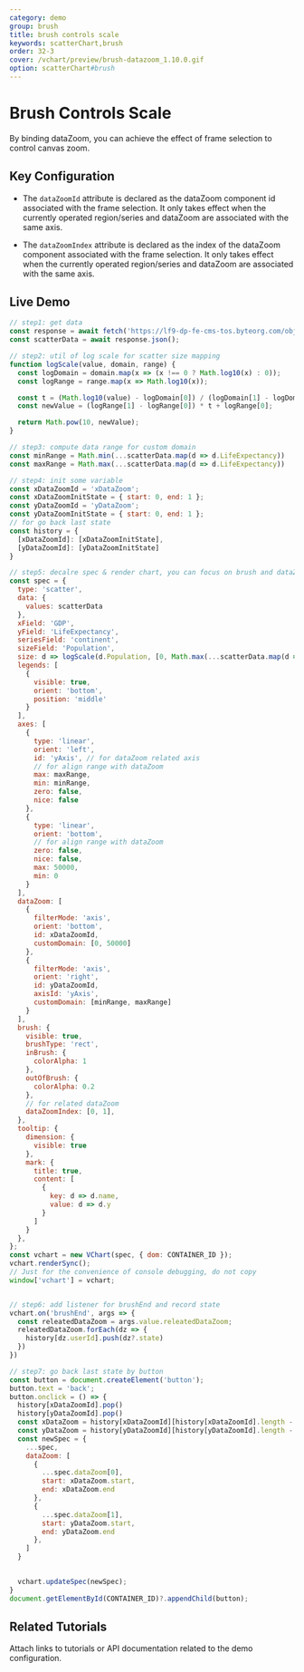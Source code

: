 ```yaml
---
category: demo
group: brush
title: brush controls scale
keywords: scatterChart,brush
order: 32-3
cover: /vchart/preview/brush-datazoom_1.10.0.gif
option: scatterChart#brush
---
```


# Brush Controls Scale

By binding dataZoom, you can achieve the effect of frame selection to control canvas zoom.

## Key Configuration

- The `dataZoomId` attribute is declared as the dataZoom component id associated with the frame selection. It only takes effect when the currently operated region/series and dataZoom are associated with the same axis.

- The `dataZoomIndex` attribute is declared as the index of the dataZoom component associated with the frame selection. It only takes effect when the currently operated region/series and dataZoom are associated with the same axis.


## Live Demo

```javascript livedemo
// step1: get data
const response = await fetch('https://lf9-dp-fe-cms-tos.byteorg.com/obj/bit-cloud/scatter-data-population.json');
const scatterData = await response.json();

// step2: util of log scale for scatter size mapping
function logScale(value, domain, range) {
  const logDomain = domain.map(x => (x !== 0 ? Math.log10(x) : 0));
  const logRange = range.map(x => Math.log10(x));

  const t = (Math.log10(value) - logDomain[0]) / (logDomain[1] - logDomain[0]);
  const newValue = (logRange[1] - logRange[0]) * t + logRange[0];

  return Math.pow(10, newValue);
}

// step3: compute data range for custom domain
const minRange = Math.min(...scatterData.map(d => d.LifeExpectancy))
const maxRange = Math.max(...scatterData.map(d => d.LifeExpectancy))

// step4: init some variable
const xDataZoomId = 'xDataZoom';
const xDataZoomInitState = { start: 0, end: 1 };
const yDataZoomId = 'yDataZoom';
const yDataZoomInitState = { start: 0, end: 1 };
// for go back last state
const history = {
  [xDataZoomId]: [xDataZoomInitState],
  [yDataZoomId]: [yDataZoomInitState]
}

// step5: decalre spec & render chart, you can focus on brush and dataZoom spec
const spec = {
  type: 'scatter',
  data: {
    values: scatterData
  },
  xField: 'GDP',
  yField: 'LifeExpectancy',
  seriesField: 'continent',
  sizeField: 'Population',
  size: d => logScale(d.Population, [0, Math.max(...scatterData.map(d => d.Population))], [1, 40]),
  legends: [
    {
      visible: true,
      orient: 'bottom',
      position: 'middle'
    }
  ],
  axes: [
    {
      type: 'linear',
      orient: 'left',
      id: 'yAxis', // for dataZoom related axis
      // for align range with dataZoom
      max: maxRange, 
      min: minRange,
      zero: false,
      nice: false
    },
    {
      type: 'linear',
      orient: 'bottom',
      // for align range with dataZoom
      zero: false,
      nice: false,
      max: 50000,
      min: 0
    }
  ],
  dataZoom: [
    {
      filterMode: 'axis',
      orient: 'bottom',
      id: xDataZoomId,
      customDomain: [0, 50000]
    },
    {
      filterMode: 'axis',
      orient: 'right',
      id: yDataZoomId,
      axisId: 'yAxis',
      customDomain: [minRange, maxRange]
    }
  ],
  brush: {
    visible: true,
    brushType: 'rect',
    inBrush: {
      colorAlpha: 1
    },
    outOfBrush: {
      colorAlpha: 0.2
    },
    // for related dataZoom
    dataZoomIndex: [0, 1],
  },
  tooltip: {
    dimension: {
      visible: true
    },
    mark: {
      title: true,
      content: [
        {
          key: d => d.name,
          value: d => d.y
        }
      ]
    }
  },
};
const vchart = new VChart(spec, { dom: CONTAINER_ID });
vchart.renderSync();
// Just for the convenience of console debugging, do not copy
window['vchart'] = vchart;


// step6: add listener for brushEnd and record state
vchart.on('brushEnd', args => {
  const releatedDataZoom = args.value.releatedDataZoom;
  releatedDataZoom.forEach(dz => {
    history[dz.userId].push(dz?.state)
  })
})

// step7: go back last state by button
const button = document.createElement('button');
button.text = 'back';
button.onclick = () => {
  history[xDataZoomId].pop()
  history[yDataZoomId].pop()
  const xDataZoom = history[xDataZoomId][history[xDataZoomId].length - 1];
  const yDataZoom = history[yDataZoomId][history[yDataZoomId].length - 1];
  const newSpec = {
    ...spec,
    dataZoom: [
      {
        ...spec.dataZoom[0],
        start: xDataZoom.start,
        end: xDataZoom.end
      },
      {
        ...spec.dataZoom[1],
        start: yDataZoom.start,
        end: yDataZoom.end
      },
    ]
  }
  

  vchart.updateSpec(newSpec);
}
document.getElementById(CONTAINER_ID)?.appendChild(button);


```

## Related Tutorials

Attach links to tutorials or API documentation related to the demo configuration.
